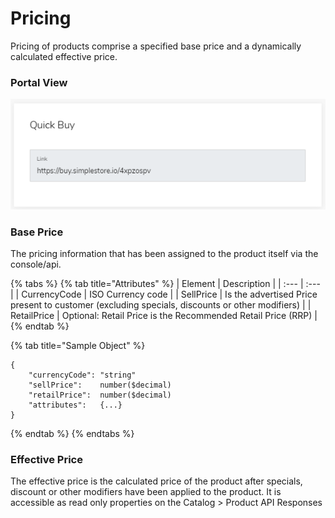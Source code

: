 # Pricing

Pricing of products comprise a specified base price and a dynamically calculated effective price.

### Portal View

![](../.gitbook/assets/image%20%2826%29.png)

### Base Price

The pricing information that has been assigned to the product itself via the console/api.

{% tabs %}
{% tab title="Attributes" %}
| Element | Description |
| :--- | :--- |
| CurrencyCode | ISO Currency code |
| SellPrice  | Is the advertised Price present to customer \(excluding specials, discounts or other modifiers\) |
| RetailPrice | Optional: Retail Price is the Recommended Retail Price \(RRP\)  |
{% endtab %}

{% tab title="Sample Object" %}
```text
{
    "currencyCode":	"string"
    "sellPrice":	number($decimal)
    "retailPrice":	number($decimal)
    "attributes":	{...}
}
```
{% endtab %}
{% endtabs %}

### Effective Price

The effective price is the calculated price of the product after specials, discount or other modifiers have been applied to the product.  It is accessible as read only properties on the Catalog &gt; Product API Responses

